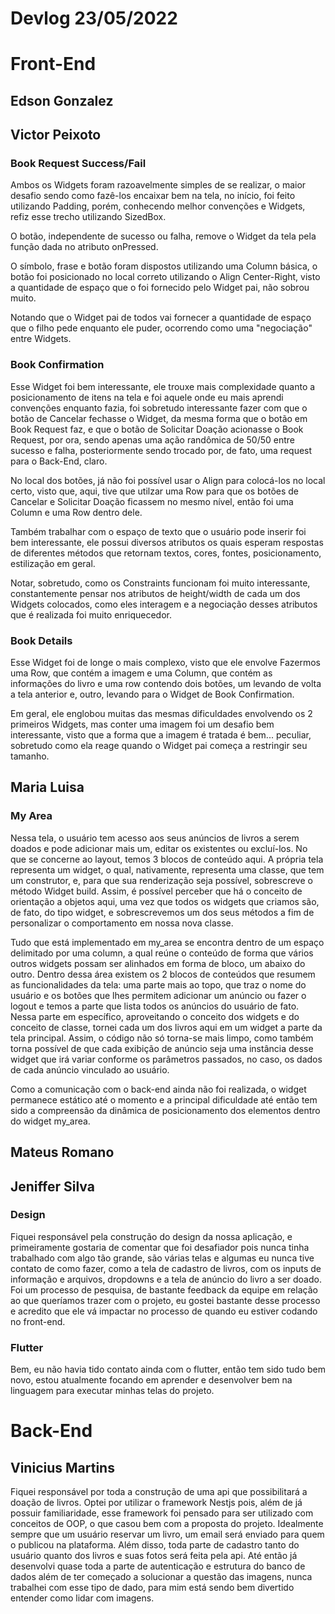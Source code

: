 # Devlog 23/05/2022

# Front-End

## Edson Gonzalez

## Victor Peixoto

### Book Request Success/Fail

Ambos os Widgets foram razoavelmente simples de se realizar, o maior desafio sendo como fazê-los encaixar bem na tela, no início, foi feito utilizando Padding, porém, conhecendo melhor convenções e Widgets, refiz esse trecho utilizando SizedBox.

O botão, independente de sucesso ou falha, remove o Widget da tela pela função dada no atributo onPressed.

O símbolo, frase e botão foram dispostos utilizando uma Column básica, o botão foi posicionado no local correto utilizando o Align Center-Right, visto a quantidade de espaço que o foi fornecido pelo Widget pai, não sobrou muito.

Notando que o Widget pai de todos vai fornecer a quantidade de espaço que o filho pede enquanto ele puder, ocorrendo como uma "negociação" entre Widgets.

### Book Confirmation

Esse Widget foi bem interessante, ele trouxe mais complexidade quanto a posicionamento de itens na tela e foi aquele onde eu mais aprendi convenções enquanto fazia, foi sobretudo interessante fazer com que o botão de Cancelar fechasse o Widget, da mesma forma que o botão em Book Request faz, e que o botão de Solicitar Doação acionasse o Book Request, por ora, sendo apenas uma ação randômica de 50/50 entre sucesso e falha, posteriormente sendo trocado por, de fato, uma request para o Back-End, claro.

No local dos botões, já não foi possível usar o Align para colocá-los no local certo, visto que, aqui, tive que utilzar uma Row para que os botões de Cancelar e Solicitar Doação ficassem no mesmo nível, então foi uma Column e uma Row dentro dele.

Também trabalhar com o espaço de texto que o usuário pode inserir foi bem interessante, ele possui diversos atributos os quais esperam respostas de diferentes métodos que retornam textos, cores, fontes, posicionamento, estilização em geral.

Notar, sobretudo, como os Constraints funcionam foi muito interessante, constantemente pensar nos atributos de height/width de cada um dos Widgets colocados, como eles interagem e a negociação desses atributos que é realizada foi muito enriquecedor.

### Book Details

Esse Widget foi de longe o mais complexo, visto que ele envolve Fazermos uma Row, que contém a imagem e uma Column, que contém as informações do livro e uma row contendo dois botões, um levando de volta a tela anterior e, outro, levando para o Widget de Book Confirmation.

Em geral, ele englobou muitas das mesmas dificuldades envolvendo os 2 primeiros Widgets, mas conter uma imagem foi um desafio bem interessante, visto que a forma que a imagem é tratada é bem... peculiar, sobretudo como ela reage quando o Widget pai começa a restringir seu tamanho.

## Maria Luisa

### My Area

Nessa tela, o usuário tem acesso aos seus anúncios de livros a serem doados e pode adicionar mais um, editar os existentes ou excluí-los. No que se concerne ao layout, temos 3 blocos de conteúdo aqui. A própria tela representa um widget, o qual, nativamente, representa uma classe, que tem um construtor, e, para que sua renderização seja possível, sobrescreve o método Widget build. Assim, é possível perceber que há o conceito de orientação a objetos aqui, uma vez que todos os widgets que criamos são, de fato, do tipo widget, e sobrescrevemos um dos seus métodos a fim de personalizar o comportamento em nossa nova classe. 

Tudo que está implementado em my_area se encontra dentro de um espaço delimitado por uma column, a qual reúne o conteúdo de forma que vários outros widgets possam ser alinhados em forma de bloco, um abaixo do outro. Dentro dessa área existem os 2 blocos de conteúdos que resumem as funcionalidades da tela: uma parte mais ao topo, que traz o nome do usuário e os botões que lhes permitem adicionar um anúncio ou fazer o logout e temos a parte que lista todos os anúncios do usuário de fato. Nessa parte em específico, aproveitando o conceito dos widgets e do conceito de classe, tornei cada um dos livros aqui em um widget a parte da tela principal. Assim, o código não só torna-se mais limpo, como também torna possível de que cada exibição de anúncio seja uma instância desse widget que irá variar conforme os parâmetros passados, no caso, os dados de cada anúncio vinculado ao usuário. 

Como a comunicação com o back-end ainda não foi realizada, o widget permanece estático até o momento e a principal dificuldade até então tem sido a compreensão da dinâmica de posicionamento dos elementos dentro do widget my_area. 


## Mateus Romano

## Jeniffer Silva

### Design

Fiquei responsável pela construção do design da nossa aplicação, e primeiramente gostaria de comentar que foi desafiador pois nunca tinha trabalhado com algo tão grande, são várias telas e algumas eu nunca tive contato de como fazer, como a tela de cadastro de livros, com os inputs de informação e arquivos, dropdowns e a tela de anúncio do livro a ser doado. Foi um processo de pesquisa, de bastante feedback da equipe em relação ao que queríamos trazer com o projeto, eu gostei bastante desse processo e acredito que ele vá impactar no processo de quando eu estiver codando no front-end.

### Flutter

Bem, eu não havia tido contato ainda com o flutter, então tem sido tudo bem novo, estou atualmente focando em aprender e desenvolver bem na linguagem para executar minhas telas do projeto.

# Back-End

## Vinicius Martins

Fiquei responsável por toda a construção de uma api que possibilitará a doação de livros.  Optei por utilizar o framework Nestjs pois, além de já possuir familiaridade, esse framework foi pensado para ser utilizado com conceitos de OOP, o que casou bem com a proposta do projeto.
Idealmente sempre que um usuário reservar um livro, um email será enviado para quem o publicou na plataforma. Além disso, toda parte de cadastro tanto do usuário quanto dos livros e suas fotos será feita pela api. Até então já desenvolvi quase toda a parte de autenticação e estrutura do banco de dados além de ter começado a solucionar a questão das imagens, nunca trabalhei com esse tipo de dado, para mim está sendo bem divertido entender como lidar com imagens.


